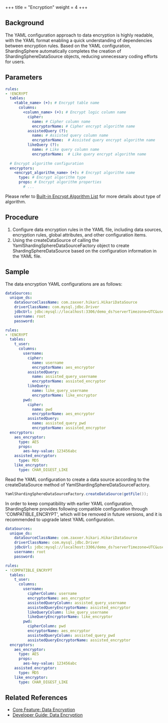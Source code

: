+++
title = "Encryption"
weight = 4
+++

## Background

The YAML configuration approach to data encryption is highly readable, with the YAML format enabling a quick understanding of dependencies between encryption rules.
Based on the YAML configuration, ShardingSphere automatically completes the creation of ShardingSphereDataSource objects, reducing unnecessary coding efforts for users.

## Parameters

```yaml
rules:
- !ENCRYPT
  tables:
    <table_name> (+): # Encrypt table name
      columns:
        <column_name> (+): # Encrypt logic column name
          cipher:
            name: # Cipher column name
            encryptorName: # Cipher encrypt algorithm name
          assistedQuery (?):
            name: # Assisted query column name
            encryptorName:  # Assisted query encrypt algorithm name
          likeQuery (?):
            name: # Like query column name
            encryptorName:  # Like query encrypt algorithm name 
    
  # Encrypt algorithm configuration
  encryptors:
    <encrypt_algorithm_name> (+): # Encrypt algorithm name
      type: # Encrypt algorithm type
      props: # Encrypt algorithm properties
        # ...
```

Please refer to [Built-in Encrypt Algorithm List](/en/user-manual/common-config/builtin-algorithm/encrypt) for more details about type of algorithm.

## Procedure

1. Configure data encryption rules in the YAML file, including data sources, encryption rules, global attributes, and other configuration items.
2. Using the createDataSource of calling the YamlShardingSphereDataSourceFactory object to create ShardingSphereDataSource based on the configuration information in the YAML file.

## Sample

The data encryption YAML configurations are as follows:

```yaml
dataSources:
  unique_ds:
    dataSourceClassName: com.zaxxer.hikari.HikariDataSource
    driverClassName: com.mysql.jdbc.Driver
    jdbcUrl: jdbc:mysql://localhost:3306/demo_ds?serverTimezone=UTC&useSSL=false&useUnicode=true&characterEncoding=UTF-8
    username: root
    password:

rules:
- !ENCRYPT
  tables:
    t_user:
      columns:
        username:
          cipher:
            name: username
            encryptorName: aes_encryptor
          assistedQuery:
            name: assisted_query_username
            encryptorName: assisted_encryptor
          likeQuery:
            name: like_query_username
            encryptorName: like_encryptor
        pwd:
          cipher:
            name: pwd
            encryptorName: aes_encryptor
          assistedQuery:
            name: assisted_query_pwd
            encryptorName: assisted_encryptor
  encryptors:
    aes_encryptor:
      type: AES
      props:
        aes-key-value: 123456abc
    assisted_encryptor:
      type: MD5
    like_encryptor:
      type: CHAR_DIGEST_LIKE
```

Read the YAML configuration to create a data source according to the createDataSource method of YamlShardingSphereDataSourceFactory.

```java
YamlShardingSphereDataSourceFactory.createDataSource(getFile());
```

In order to keep compatibility with earlier YAML configuration, ShardingSphere provides following compatible configuration through 'COMPATIBLE_ENCRYPT', which will be removed in future versions, and it is recommended to upgrade latest YAML configuration.

```yaml
dataSources:
  unique_ds:
    dataSourceClassName: com.zaxxer.hikari.HikariDataSource
    driverClassName: com.mysql.jdbc.Driver
    jdbcUrl: jdbc:mysql://localhost:3306/demo_ds?serverTimezone=UTC&useSSL=false&useUnicode=true&characterEncoding=UTF-8
    username: root
    password:

rules:
- !COMPATIBLE_ENCRYPT
  tables:
    t_user:
      columns:
        username:
          cipherColumn: username
          encryptorName: aes_encryptor
          assistedQueryColumn: assisted_query_username
          assistedQueryEncryptorName: assisted_encryptor
          likeQueryColumn: like_query_username
          likeQueryEncryptorName: like_encryptor
        pwd:
          cipherColumn: pwd
          encryptorName: aes_encryptor
          assistedQueryColumn: assisted_query_pwd
          assistedQueryEncryptorName: assisted_encryptor
  encryptors:
    aes_encryptor:
      type: AES
      props:
        aes-key-value: 123456abc
    assisted_encryptor:
      type: MD5
    like_encryptor:
      type: CHAR_DIGEST_LIKE
```

## Related References

- [Core Feature: Data Encryption](/en/features/encrypt/)
- [Developer Guide: Data Encryption](/en/dev-manual/encrypt/)
